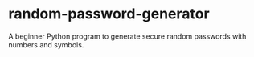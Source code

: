 # random-password-generator
A beginner Python program to generate secure random passwords with numbers and symbols.
